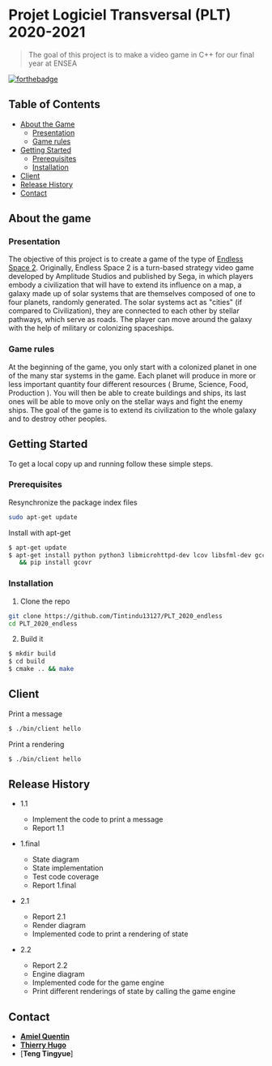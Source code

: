 # Projet Logiciel Transversal (PLT) 2020-2021

> The goal of this project is to make a video game in C++ for our final year at ENSEA 


[![forthebadge](https://forthebadge.com/images/badges/made-with-c-plus-plus.svg)](https://forthebadge.com)



<!-- TABLE OF CONTENTS -->
## Table of Contents

* [About the Game](#about-the-game)
  * [Presentation](#Presentation)
  * [Game rules](#game-rules)
* [Getting Started](#getting-started)
  * [Prerequisites](#prerequisites)
  * [Installation](#installation)
* [Client](#client)
* [Release History](#release-history)
* [Contact](#contact)


## About the game

### Presentation
The objective of this project is to create a game of the type of [Endless Space 2](https://endless-space-2.fandom.com/wiki/Endless_Space_2_Wiki). Originally, Endless Space 2 is a turn-based strategy video game developed by Amplitude Studios and published by Sega, in which players embody a civilization that will have to extend its influence on a map, a galaxy made up of solar systems that are themselves composed of one to four planets, randomly generated. The solar systems act as "cities" (if compared to Civilization), they are connected to each other by stellar pathways, which serve as roads. The player can move around the galaxy with the help of military or colonizing spaceships.

### Game rules

At the beginning of the game, you only start with a colonized planet in one of the many star systems in the game. Each planet will produce in more or less important quantity four different resources ( Brume, Science, Food, Production ).
You will then be able to create buildings and ships, its last ones will be able to move only on the stellar ways and fight the enemy ships. 
The goal of the game is to extend its civilization to the whole galaxy and to destroy other peoples.

## Getting Started

To get a local copy up and running follow these simple steps.

### Prerequisites

Resynchronize the package index files 
```sh
sudo apt-get update
```

Install with apt-get
```sh
$ apt-get update
$ apt-get install python python3 libmicrohttpd-dev lcov libsfml-dev gcc cmake make libxml2-dev dia lcov libboost-all-dev gcovr python-pip \
   && pip install gcovr
```
### Installation

1. Clone the repo
```sh
git clone https://github.com/Tintindu13127/PLT_2020_endless
cd PLT_2020_endless
```

2. Build it
```sh
$ mkdir build
$ cd build
$ cmake .. && make
```

## Client

Print a message

```sh
$ ./bin/client hello
```

Print a rendering
```sh
$ ./bin/client hello
```

<!-- RELEASE HISTORY-->
## Release History

* 1.1
    * Implement the code to print a message
    * Report 1.1

* 1.final
    * State diagram 
    * State implementation
    * Test code coverage
    * Report 1.final

* 2.1
    * Report 2.1
    * Render diagram
    * Implemented code to print a rendering of state

* 2.2
    * Report 2.2
    * Engine diagram
    * Implemented code for the game engine
    * Print different renderings of state by calling the game engine 

<!-- CONTACT -->
## Contact 

* [**Amiel Quentin**](https://www.linkedin.com/in/quentin-amiel-a29138162/)
* [**Thierry Hugo**](https://www.linkedin.com/in/hugo-thierry-454245170/)
* [**Teng Tingyue**]


